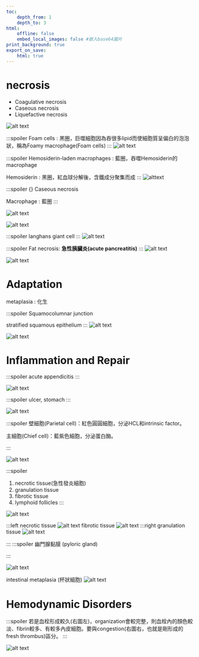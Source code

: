 ```yaml
---
toc:
    depth_from: 1
    depth_to: 3
html:
    offline: false
    embed_local_images: false #嵌入base64圖片
print_background: true
export_on_save:
    html: true
---
```


# necrosis
- Coagulative necrosis
- Caseous necrosis
- Liquefactive necrosis


![alt text](paste_src/病理實-3.png)


:::spoiler
 Foam cells
 : 黑圈，巨噬細胞因為吞很多lipid而使細胞質呈偏白的泡泡狀，稱為Foamy macrophage(Foam cells)
:::
![alt text](paste_src/病理實.png)



:::spoiler 
Hemosiderin-laden macrophages
: 藍圈，吞噬Hemosiderin的 macrophage

Hemosiderin
 : 黑圈，紅血球分解後，含鐵成分聚集而成
:::
![alttext](paste_src/病理實-1.png)

:::spoiler {}
Caseous necrosis

Macrophage
: 藍圈 
:::

![alt text](paste_src/病理實-2.png)


![alt text](paste_src/病理實-4.png)


:::spoiler 
langhans giant cell
:::
![alt text](paste_src/病理實-5.png)


:::spoiler 
Fat necrosis: **急性胰臟炎(acute pancreatitis)**
:::
![alt text](paste_src/病理實-6.png)

![alt text](paste_src/病理實-7.png)


# Adaptation

metaplasia
: 化生

:::spoiler 
Squamocolumnar junction

stratified squamous epithelium
:::
![alt text](paste_src/病理實-8.png)

![alt text](paste_src/病理實-9.png)


# Inflammation and Repair

:::spoiler 
acute appendicitis
:::

![alt text](paste_src/病理實-10.png)


:::spoiler 
ulcer, stomach
:::

![alt text](paste_src/病理實-11.png)


:::spoiler 
壁細胞(Parietal cell)：紅色圓圓細胞，分泌HCL和intrinsic factor。

主細胞(Chief cell)：藍紫色細胞，分泌蛋白酶。

:::

![alt text](paste_src/病理實-12.png)


:::spoiler 
1. necrotic tissue(急性發炎細胞)
2. granulation tissue
3. fibrotic tissue
4. lymphoid follicles
:::

![alt text](paste_src/病理實-14.png)

:::left
necrotic tissue
![alt text](paste_src/病理實-15.png)
fibrotic tissue
![alt text](paste_src/病理實-17.png)
:::right
granulation tissue
![alt text](paste_src/病理實-16.png)

:::
:::spoiler 
幽門腺黏膜 (pyloric gland)

:::

![alt text](paste_src/病理實-18.png)

intestinal metaplasia (杯狀細胞)
![alt text](paste_src/病理實-19.png)



# Hemodynamic Disorders


:::spoiler 
若是血栓形成較久(右圖左)，organization會較完整，則血栓內的顏色較淡、fibrin較多、有較多內皮細胞。要與congestion(右圖右，也就是剛形成的fresh thrombus)區分。
:::

![alt text](paste_src/病理實-20.png)
